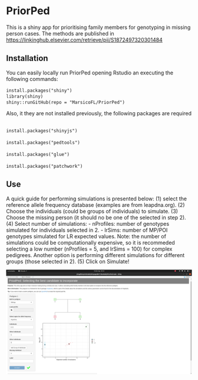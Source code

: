 # PriorPed
This is a shiny app for prioritising family members for genotyping in missing person cases. The methods are published in https://linkinghub.elsevier.com/retrieve/pii/S1872497320301484

## Installation
You can easily locally run PriorPed opening Rstudio an executing the following commands:
```{r, eval = FALSE}
install.packages("shiny")
library(shiny)
shiny::runGitHub(repo = "MarsicoFL/PriorPed")
```
Also, it they are not installed previously, the following packages are required
```{r, eval = FALSE}

install.packages("shinyjs")

install.packages("pedtools")

install.packages("glue")

install.packages("patchwork")
```

## Use
A quick guide for performing simulations is presented below:
(1) select the reference allele frequency database (examples are from leapdna.org).
(2) Choose the individuals (could be groups of individuals) to simulate.
(3) Choose the missing person (it should no be one of the selected in step 2).
(4) Select number of simulations:
      - nProfiles: number of genotypes simulated for individuals selected in 2.
      - lrSims: number of MP/POI genotypes simulated for LR expected values.
Note: the number of simulations could be computationally expensive, so it is recommeded selecting a low number (nProfiles = 5, and lrSims = 100) for complex pedigrees. Another option is performing different simulations for different groups (those selected in 2). 
(5) Click on Simulate!


![Screenshot](im2.png)
